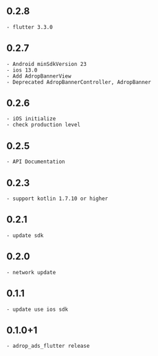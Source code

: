 ## 0.2.8
    - flutter 3.3.0

## 0.2.7
    - Android minSdkVersion 23
    - ios 13.0
    - Add AdropBannerView
    - Deprecated AdropBannerController, AdropBanner

## 0.2.6
    - iOS initialize
    - check production level

## 0.2.5
    - API Documentation

## 0.2.3
    - support kotlin 1.7.10 or higher

## 0.2.1
    - update sdk

## 0.2.0
    - network update

## 0.1.1
    - update use ios sdk 

## 0.1.0+1
    - adrop_ads_flutter release
